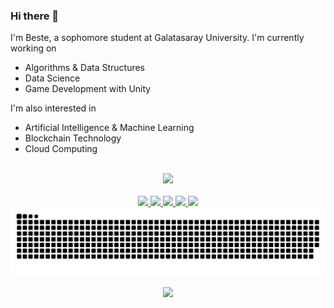 ### Hi there 👋

<!--
**bestesengul/bestesengul** is a ✨ _special_ ✨ repository because its `README.md` (this file) appears on your GitHub profile.

Here are some ideas to get you started:

- 🔭 I’m currently working on ...
- 🌱 I’m currently learning ...
- 👯 I’m looking to collaborate on ...
- 🤔 I’m looking for help with ...
- 💬 Ask me about ...
- 📫 How to reach me: ...
- 😄 Pronouns: ...
- ⚡ Fun fact: ...
-->

I'm Beste, a sophomore student at Galatasaray University. I'm currently working on
  - Algorithms & Data Structures
  - Data Science
  - Game Development with Unity

I'm also interested in
  - Artificial Intelligence & Machine Learning
  - Blockchain Technology
  - Cloud Computing
  
<br>

<div align="center">
  <a href="https://github.com/bestesengul">
    <img src="https://github-readme-stats.vercel.app/api/top-langs/?username=bestesengul&layout=compact&theme=aura" width="400"/>
  </a>

</div>

<br>

<div align="center">
  <a href="https://github.com/TeamTrainee/auto-data-preprocessing">
    <img src="https://github-readme-stats.vercel.app/api/pin/?username=TeamTrainee&repo=auto-data-preprocessing&layout=compact&theme=aura" width="350"/>
  </a>
  <a href="https://github.com/Project-Daliware/daliware">
    <img src="https://github-readme-stats.vercel.app/api/pin/?username=Project-Daliware&repo=daliware&layout=compact&theme=aura" width="350"/>
  </a>
  <a href="https://github.com/bestesengul/House Price Prediction Project">
    <img src="https://github-readme-stats.vercel.app/api/pin/?username=bestesengul&repo=Freshman_Year_Project_House_Price_Prediction&layout=compact&theme=aura" width="350"/>
  </a>
  <a href="https://github.com/bestesengul/AutismSpectrumDisorderProject-ScienceExperiment">
    <img src="https://github-readme-stats.vercel.app/api/pin/?username=bestesengul&repo=AutismSpectrumDisorderProject-ScienceExperiment&layout=compact&theme=aura" width="350"/>
  </a>
  <a href="https://github.com/bestesengul/Algorithme-Blowfish">
    <img src="https://github-readme-stats.vercel.app/api/pin/?username=bestesengul&repo=Algorithme-Blowfish&layout=compact&theme=aura" width="350"/>
  </a>
  </a>

  <picture>
  <source media="(prefers-color-scheme: dark)" srcset="https://github.com/bestesengul/bestesengul/blob/output/github-contribution-grid-snake-dark.svg" />
  <source media="(prefers-color-scheme: light)" srcset="https://github.com/bestesengul/bestesengul/blob/output/github-contribution-grid-snake.svg" />
  <img alt="github-snake" src="https://github.com/bestesengul/bestesengul/blob/output/github-contribution-grid-snake.svg" />
  </picture>

![](https://komarev.com/ghpvc/?username=your-github-username&color=blueviolet)
</div>
